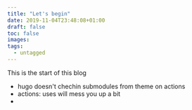 ```yaml
---
title: "Let's begin"
date: 2019-11-04T23:48:08+01:00
draft: false
toc: false
images:
tags:
  - untagged
---
```


This is the start of this blog

- hugo doesn't chechin submodules from theme on actions
- actions: uses will mess you up a bit
-


